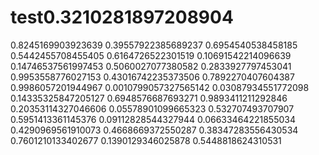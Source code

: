 # test0.3210281897208904
0.8245169903923639
0.39557922385689237
0.6954540538458185
0.5442455708455405
0.6164726522301519
0.10691542214096639
0.14746537561997453
0.5060027077380582
0.2833927797453041
0.9953558776027153
0.43016742235373506
0.7892270407604387
0.9986057201944967
0.0010799057327565142
0.03087934551772098
0.14335325847205127
0.6948576687693271
0.9893411211292846
0.20353114327046606
0.05578901099665323
0.532707493707907
0.5951413361145376
0.09112828544327944
0.06633464221855034
0.4290969561910073
0.4668669372550287
0.38347283556430534
0.7601210133402677
0.1390129346025878
0.5448818624310531
